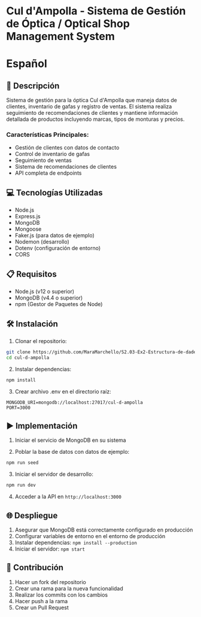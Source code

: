 # Cul d'Ampolla - Sistema de Gestión de Óptica / Optical Shop Management System

# Español

## 📄 Descripción
Sistema de gestión para la óptica Cul d'Ampolla que maneja datos de clientes, inventario de gafas y registro de ventas. El sistema realiza seguimiento de recomendaciones de clientes y mantiene información detallada de productos incluyendo marcas, tipos de monturas y precios.

### Características Principales:
- Gestión de clientes con datos de contacto
- Control de inventario de gafas
- Seguimiento de ventas
- Sistema de recomendaciones de clientes
- API completa de endpoints

## 💻 Tecnologías Utilizadas
- Node.js
- Express.js
- MongoDB
- Mongoose
- Faker.js (para datos de ejemplo)
- Nodemon (desarrollo)
- Dotenv (configuración de entorno)
- CORS

## 📋 Requisitos
- Node.js (v12 o superior)
- MongoDB (v4.4 o superior)
- npm (Gestor de Paquetes de Node)

## 🛠️ Instalación
1. Clonar el repositorio:
```bash
git clone https://github.com/MaraMarchello/S2.03-Ex2-Estructura-de-dades-MongoDB-N1
cd cul-d-ampolla
```

2. Instalar dependencias:
```bash
npm install
```

3. Crear archivo .env en el directorio raíz:
```
MONGODB_URI=mongodb://localhost:27017/cul-d-ampolla
PORT=3000
```

## ▶️ Implementación
1. Iniciar el servicio de MongoDB en su sistema

2. Poblar la base de datos con datos de ejemplo:
```bash
npm run seed
```

3. Iniciar el servidor de desarrollo:
```bash
npm run dev
```

4. Acceder a la API en `http://localhost:3000`

## 🌐 Despliegue
1. Asegurar que MongoDB está correctamente configurado en producción
2. Configurar variables de entorno en el entorno de producción
3. Instalar dependencias: `npm install --production`
4. Iniciar el servidor: `npm start`

## 🤝 Contribución
1. Hacer un fork del repositorio
2. Crear una rama para la nueva funcionalidad
3. Realizar los commits con los cambios
4. Hacer push a la rama
5. Crear un Pull Request 
